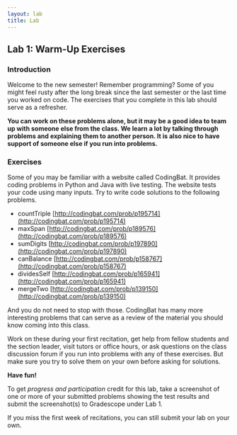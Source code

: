 ```yaml
---
layout: lab
title: Lab
---
```


<!--
<div class="lab-right" markdown="1">

__due date:__ 7 days from the time you start the lab or
Sept. 16
(whichever comes first)

__submission mode:__ group

</div>
-->

<main markdown="1" class="lab">

## Lab 1:  Warm-Up Exercises

### Introduction

Welcome to the new semester! Remember programming? Some of you might feel rusty after the long break since the last semester or the last time you worked on code. The exercises that you complete in this lab should serve as a refresher.

**You can work on these problems alone, but it may be a good idea to team up with someone else from the class. We learn a lot by talking through problems and explaining them to another person. It is also nice to have support of someone else if you run into problems.**

### Exercises

Some of you may be familiar with a website called CodingBat. It provides coding problems in Python and Java with live testing.
The website tests your code using many inputs. Try to write code solutions to the following problems.

-  countTriple [http://codingbat.com/prob/p195714](http://codingbat.com/prob/p195714)
-  maxSpan [http://codingbat.com/prob/p189576](http://codingbat.com/prob/p189576)
-  sumDigits [http://codingbat.com/prob/p197890](http://codingbat.com/prob/p197890)
-  canBalance [http://codingbat.com/prob/p158767](http://codingbat.com/prob/p158767)
-  dividesSelf [http://codingbat.com/prob/p165941](http://codingbat.com/prob/p165941)
-  mergeTwo [http://codingbat.com/prob/p139150](http://codingbat.com/prob/p139150)

And you do not need to stop with those. CodingBat has many more interesting problems that can serve as a review of the material you should know coming into this class.

Work on these during your first recitation, get help from fellow students and the section leader, visit tutors or office hours, or ask questions on the class discussion forum if you run into problems with any of these exercises. But make sure you try to solve them on your own before asking for solutions.

__Have fun!__

To get _progress and participation_ credit for this lab, take a screenshot of one or more of your submitted problems showing the test results and submit the screenshot(s) to Gradescope under Lab 1.

If you miss the first week of recitations, you can still submit your lab on your own. 


</main>
